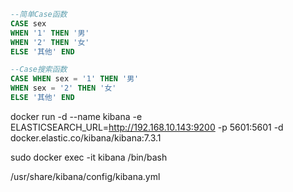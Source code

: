 

```sql
--简单Case函数
CASE sex
WHEN '1' THEN '男'
WHEN '2' THEN '女'
ELSE '其他' END

--Case搜索函数
CASE WHEN sex = '1' THEN '男'
WHEN sex = '2' THEN '女'
ELSE '其他' END  
```




docker run -d --name kibana -e ELASTICSEARCH_URL=http://192.168.10.143:9200 -p 5601:5601 -d docker.elastic.co/kibana/kibana:7.3.1

 sudo docker exec -it kibana /bin/bash  

 /usr/share/kibana/config/kibana.yml